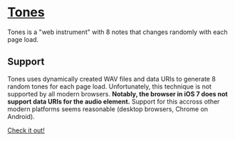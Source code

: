 # [Tones](http://tones.morgan.io)
Tones is a "web instrument" with 8 notes that changes randomly with each page load.

## Support
Tones uses dynamically created WAV files and data URIs to generate 8 random tones for each page load.  Unfortunately, this technique is not supported by all modern browsers. **Notably, the browser in iOS 7 does not support data URIs for the audio element.** Support for this accross other modern platforms seems reasonable (desktop browsers, Chrome on Android).

[Check it out!](http://tones.morgan.io)